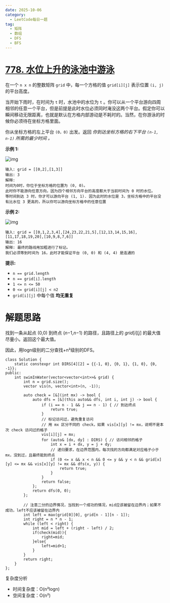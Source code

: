 ```yaml
---
date: 2025-10-06
category:
  - LeetCode每日一题
tag:
  - 矩阵
  - 数组
  - DFS
  - BFS
---
```


# [778. 水位上升的泳池中游泳](https://leetcode.cn/problems/swim-in-rising-water/)

在一个 `n x n` 的整数矩阵 `grid` 中，每一个方格的值 `grid[i][j]` 表示位置 `(i, j)` 的平台高度。

当开始下雨时，在时间为 `t` 时，水池中的水位为 `t` 。你可以从一个平台游向四周相邻的任意一个平台，但是前提是此时水位必须同时淹没这两个平台。假定你可以瞬间移动无限距离，也就是默认在方格内部游动是不耗时的。当然，在你游泳的时候你必须待在坐标方格里面。

你从坐标方格的左上平台 `(0，0)` 出发。返回 *你到达坐标方格的右下平台 `(n-1, n-1)` 所需的最少时间 。*

 

**示例 1:**

![img](https://assets.leetcode.com/uploads/2021/06/29/swim1-grid.jpg)

```
输入: grid = [[0,2],[1,3]]
输出: 3
解释:
时间为0时，你位于坐标方格的位置为 (0, 0)。
此时你不能游向任意方向，因为四个相邻方向平台的高度都大于当前时间为 0 时的水位。
等时间到达 3 时，你才可以游向平台 (1, 1). 因为此时的水位是 3，坐标方格中的平台没有比水位 3 更高的，所以你可以游向坐标方格中的任意位置
```

**示例 2:**

![img](https://assets.leetcode.com/uploads/2021/06/29/swim2-grid-1.jpg)

```
输入: grid = [[0,1,2,3,4],[24,23,22,21,5],[12,13,14,15,16],[11,17,18,19,20],[10,9,8,7,6]]
输出: 16
解释: 最终的路线用加粗进行了标记。
我们必须等到时间为 16，此时才能保证平台 (0, 0) 和 (4, 4) 是连通的
```

 

**提示:**

- `n == grid.length`
- `n == grid[i].length`
- `1 <= n <= 50`
- `0 <= grid[i][j] < n2`
- `grid[i][j]` 中每个值 **均无重复**

# 解题思路

找到一条从起点 (0,0) 到终点 (*n*−1,*n*−1) 的路径，且路径上的 *grid*[*i*][*j*] 的最大值尽量小。返回这个最大值。

因此，用logn级别的二分查找+n²级别的DFS。

```
class Solution {
    static constexpr int DIRS[4][2] = {{-1, 0}, {0, 1}, {1, 0}, {0, -1}};
public:
    int swimInWater(vector<vector<int>>& grid) {
        int n = grid.size();
        vector vis(n, vector<int>(n, -1));

        auto check = [&](int mx) -> bool {
            auto dfs = [&](this auto&& dfs, int i, int j) -> bool {
                if (i == n - 1 && j == n - 1) { // 到达终点
                    return true;
                }
                // 标记访问过，避免重复访问
                // 用 mx 区分不同的 check，如果 vis[x][y] != mx，说明不是本次 check 访问过的格子
                vis[i][j] = mx; 
                for (auto& [dx, dy] : DIRS) { // 访问相邻的格子
                    int x = i + dx, y = j + dy;
                    // 递归要求，在边界范围内，每次找的方向都满足对应格子小于mx，没到过，且最终能到终点
                    if (0 <= x && x < n && 0 <= y && y < n && grid[x][y] <= mx && vis[x][y] != mx && dfs(x, y)) {
                        return true;
                    }
                }
                return false;
            };
            return dfs(0, 0);
        };
        
        // 注意二分的边界情况，当找到一个成功的情况，mid应该被留在边界内；如果不成功，left不应该被留在边界内
        int left = max(grid[0][0], grid[n - 1][n - 1]);
        int right = n * n - 1;
        while (left < right) { 
            int mid = left + (right - left) / 2;
            if(check(mid)){
                right=mid;
            }else{
                left=mid+1;
            }
        }
        return right;
    }
};
```

复杂度分析


- 时间复杂度：O(n²logn)
- 空间复杂度：O(n²)
